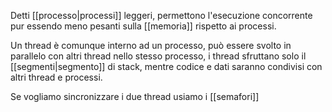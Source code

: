 Detti [[processo|processi]] leggeri, permettono l'esecuzione concorrente pur essendo meno pesanti sulla [[memoria]] rispetto ai processi.

Un thread è comunque interno ad un processo, può essere svolto in parallelo con altri thread nello stesso processo, i thread sfruttano solo il [[segmenti|segmento]] di stack, mentre codice e dati saranno condivisi con altri thread e processi.

Se vogliamo sincronizzare i due thread usiamo i [[semafori]]
